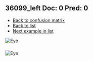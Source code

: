## 36099_left Doc: 0 Pred: 0
- [Back to confusion matrix](https://github.com/juliandewit/kaggle_retinopathy/blob/master/matrix.md)
- [Back to list](https://github.com/juliandewit/kaggle_retinopathy/blob/master/lists/00/list.md)
- [Next example in list](https://github.com/juliandewit/kaggle_retinopathy/blob/master/lists/00/36/3610_left.md)

![Eye](https://retinopaty.blob.core.windows.net/size1024/36099_left_0.jpeg)

### 

![Eye]()
